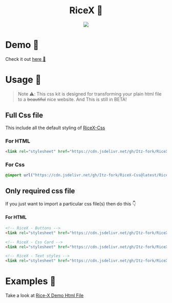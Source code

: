 <h1 align="center">RiceX 🌛</h1>

<p align="center">
  <a href="#"><img src="https://user-images.githubusercontent.com/77770753/143667088-30b9a438-9ae1-4ece-9a23-537a3e896c88.png"></a>
</p>


# Demo 👀

Check it out [here 👊](https://me.itz-fork.xyz/RiceX)


# Usage 🤔

> Note ⚠️:
> This css kit is designed for transforming your plain html file to a ~~beautiful~~ nice website. And This is still in BETA!

## Full Css file

This include all the default styling of [RiceX-Css](https://github.com/Itz-fork/RiceX-Css)

### For HTML

```html
<link rel="stylesheet" href="https://cdn.jsdelivr.net/gh/Itz-fork/RiceX-Css@latest/RiceX/ricex.all.css">
```

### For Css

```css
@import url("https://cdn.jsdelivr.net/gh/Itz-fork/RiceX-Css@latest/RiceX/ricex.all.css");
```


## Only required css file

If you just want to import a particular css file(s) then do this 👇

#### For HTML

```html
<!-- RiceX - Buttons -->
<link rel="stylesheet" href="https://cdn.jsdelivr.net/gh/Itz-fork/RiceX-Css@latest/RiceX/styles/x_buttons.css">

<!-- RiceX - Css Card -->
<link rel="stylesheet" href="https://cdn.jsdelivr.net/gh/Itz-fork/RiceX-Css@latest/RiceX/styles/x_card.css">

<!-- RiceX - Text styles -->
<link rel="stylesheet" href="https://cdn.jsdelivr.net/gh/Itz-fork/RiceX-Css@latest/RiceX/styles/x_text.css">
```


# Examples 👷

Take a look at [Rice-X Demo Html File](https://github.com/Itz-fork/RiceX-Css/blob/main/index.html)
